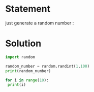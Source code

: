 # Statement 

just generate a random number :

# Solution

``` python
import random

random_number = random.randint(1,100)
print(random_number)

for i in range(10):
 print(i)
 ```